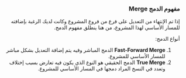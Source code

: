 


### <div dir=rtl>مفهوم الدمج Merge <dir>

<div dir=rtl>
إذا تم الإنتهاء من التعديل على فرع من فروع المشروع وكانت لديك الرغبة  بإضافته للمسار الأساسي لهذا المشروع، من هنا ينطلق مفهوم الدمج.

أنواع الدمج:

1. **Fast-Forward Merge**
الدمج المباشر وفيه يتم إضافة التعديل بشكل مباشر للمسار الأساسي للمشروع.
2.  **True Merge**
الدمج الحقيقي هو النوع الذي يكون فيه تعارض بسبب إختلاف وتعدد في النسخ المراد دمجها في المسار الأساسي للمشروع.

<div>

